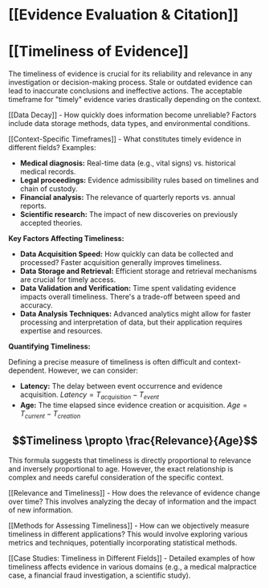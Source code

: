 # [[Evidence Evaluation & Citation]]
# [[Timeliness of Evidence]]

The timeliness of evidence is crucial for its reliability and relevance in any investigation or decision-making process.  Stale or outdated evidence can lead to inaccurate conclusions and ineffective actions.  The acceptable timeframe for "timely" evidence varies drastically depending on the context.

[[Data Decay]] -  How quickly does information become unreliable?  Factors include data storage methods, data types, and environmental conditions.

[[Context-Specific Timeframes]] -  What constitutes timely evidence in different fields?  Examples:
* **Medical diagnosis:**  Real-time data (e.g., vital signs) vs. historical medical records.
* **Legal proceedings:**  Evidence admissibility rules based on timelines and chain of custody.
* **Financial analysis:**  The relevance of quarterly reports vs. annual reports.
* **Scientific research:**  The impact of new discoveries on previously accepted theories.

**Key Factors Affecting Timeliness:**

* **Data Acquisition Speed:** How quickly can data be collected and processed?  Faster acquisition generally improves timeliness.
* **Data Storage and Retrieval:** Efficient storage and retrieval mechanisms are crucial for timely access.
* **Data Validation and Verification:** Time spent validating evidence impacts overall timeliness.  There's a trade-off between speed and accuracy.
* **Data Analysis Techniques:** Advanced analytics might allow for faster processing and interpretation of data, but their application requires expertise and resources.

**Quantifying Timeliness:**

Defining a precise measure of timeliness is often difficult and context-dependent. However, we can consider:

* **Latency:** The delay between event occurrence and evidence acquisition.  $Latency = T_{acquisition} - T_{event}$
* **Age:** The time elapsed since evidence creation or acquisition.  $Age = T_{current} - T_{creation}$


## $$Timeliness \propto \frac{Relevance}{Age}$$

This formula suggests that timeliness is directly proportional to relevance and inversely proportional to age. However, the exact relationship is complex and needs careful consideration of the specific context.


[[Relevance and Timeliness]] -  How does the relevance of evidence change over time?  This involves analyzing the decay of information and the impact of new information.

[[Methods for Assessing Timeliness]] - How can we objectively measure timeliness in different applications?  This would involve exploring various metrics and techniques, potentially incorporating statistical methods.

[[Case Studies: Timeliness in Different Fields]] -  Detailed examples of how timeliness affects evidence in various domains (e.g., a medical malpractice case, a financial fraud investigation, a scientific study).
